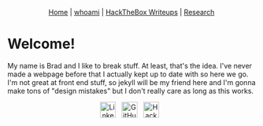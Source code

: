 <p align="center">
    <a href="https://abradroberts.github.io/index"> Home</a> |
    <a href="https://abradroberts.github.io/whoami"> whoami</a> |
    <a href="https://abradroberts.github.io/htb_writeups/index"> HackTheBox Writeups</a> |
    <a href="https://abradroberts.github.io/research/index">  Research</a>
</p>

# Welcome!

My name is Brad and I like to break stuff. At least, that's the idea. I've never made a webpage before that I actually kept up to date with so here we go. I'm not great at front end stuff, so jekyll will be my friend here and I'm gonna make tons of "design mistakes" but I don't really care as long as this works.



<p align="center">
    <a href="https://LinkedIn.com/in/bradley-roberts">
        <img alt="LinkedIn" src="https://abradroberts.github.io/li_icon.png" width="32" height="32"></a>&nbsp;&nbsp;
    <a href="https://Github.com/ABradRoberts">
        <img alt="GitHub" src="https://abradroberts.github.io/images/gh_icon.png" width="32" height="32"></a>&nbsp;&nbsp;
    <a href="https://app.hackthebox.eu/profile/196643">
        <img alt="HackTheBox" src="https://abradroberts.github.io/images/htb_icon.png" width="32" height="32"></a>&nbsp;&nbsp;
</p>